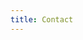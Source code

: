 ```yaml
---
title: Contact
---
```


<html>
	<head>
		<title>Reach Above - Contact</title>
		<meta charset="utf-8" />
		<meta name="viewport" content="width=device-width, initial-scale=1, user-scalable=no" />
		<link rel="stylesheet" href="assets/css/main.css" />
		<noscript><link rel="stylesheet" href="assets/css/noscript.css" /></noscript>
		<!-- Global site tag (gtag.js) - Google Analytics -->
		<script async src="https://www.googletagmanager.com/gtag/js?id=G-3RKGWJ9K0S"></script>
			<script>
			  window.dataLayer = window.dataLayer || [];
			  function gtag(){dataLayer.push(arguments);}
			  gtag('js', new Date());

			  gtag('config', 'G-3RKGWJ9K0S');
		</script>
	</head>
	<body class="is-preload">

		<!-- Page Wrapper -->
			<div id="page-wrapper">

				<!-- Header -->
					<header id="header">
						<h1><a href="index.html">Reach Above</a></h1>
						<nav id="nav">
							<ul>
								<li class="special">
									<a href="#menu" class="menuToggle"><span>Menu</span></a>
									<div id="menu">
										<ul>
											<li><a href="index.html">Home</a></li>
											<li><a href="https://reachabove.ca/LearnMore">Learn More</a></li>
											<li><a href="https://reachabove.ca/Contact">Contact</a></li>
											<li><a href="https://reachabove.ca/FamilyRides">Biking</a></li>
										</ul>
									</div>
								</li>
							</ul>
						</nav>
					</header>

				<!-- Main -->
					<article id="main">
						<header>
							<h2>Contact</h2>
							<p>How to get in touch.</p>
						</header>
						
						<section class="wrapper style5">
							<div class="inner">
							<h3>The best way to get in touch is over Instagram or Twitter. Links below!</h3>
								<p><ul class="icons">
							<li><a href="https://twitter.com/reach_above" class="icon brands fa-twitter"><span class="label">Twitter</span></a></li>
							<li><a href="https://www.instagram.com/reach.above/" class="icon brands fa-instagram"><span class="label">Instagram</span></a></li>
							</ul></p>
							<section>
									<h4>Form</h4>
									<form method="post" action="#">
										<div class="row gtr-uniform">
											<div class="col-6 col-12-xsmall">
												<input type="text" name="demo-name" id="demo-name" value="" placeholder="Name" />
											</div>
											<div class="col-6 col-12-xsmall">
												<input type="email" name="demo-email" id="demo-email" value="" placeholder="Email" />
											</div>
											<div class="col-6 col-12-small">
												<input type="checkbox" id="demo-copy" name="demo-copy">
												<label for="demo-copy">Email me a copy</label>
											</div>
											<div class="col-6 col-12-small">
												<input type="checkbox" id="demo-human" name="demo-human" checked>
												<label for="demo-human">Not a robot</label>
											</div>
											<div class="col-12">
												<textarea name="demo-message" id="demo-message" placeholder="Enter your message" rows="6"></textarea>
											</div>
											<div class="col-12">
												<ul class="actions">
													<li><input type="submit" value="Send Message" class="primary" /></li>
													<li><input type="reset" value="Reset" /></li>
												</ul>
											</div>
										</div>
									</form>
								</section>
							</div>
						</section>
					</article>

				<!-- Footer -->
						<footer id="footer">
						<ul class="icons">
							<li><a href="https://twitter.com/reach_above" class="icon brands fa-twitter"><span class="label">Twitter</span></a></li>
							<li><a href="https://www.instagram.com/reach.above/" class="icon brands fa-instagram"><span class="label">Instagram</span></a></li>
							<li><a href="https://reachabove.ca/" class="icon brands fa-dribbble"><span class="label">Dribbble</span></a></li>
							
						</ul>
						<ul class="copyright">
							<li>&copy;Reach Above 2023</li>
							<li><a href="https://www.openstreetmap.org/about/">&copy;OpenStreetMap contributors</a></li>
							<li><a href="https://www.mapbox.com/about/maps/">&copy;Mapbox</a></li>
							<li><a href="https://www.maxar.com/">&copy;Maxar</a></li>
							<li><a href="https://html5up.net">HTML5 UP</a></li>
						</ul>
					</footer>

			</div>

		<!-- Scripts -->
			<script src="assets/js/jquery.min.js"></script>
			<script src="assets/js/jquery.scrollex.min.js"></script>
			<script src="assets/js/jquery.scrolly.min.js"></script>
			<script src="assets/js/browser.min.js"></script>
			<script src="assets/js/breakpoints.min.js"></script>
			<script src="assets/js/util.js"></script>
			<script src="assets/js/main.js"></script>

	</body>
</html>
